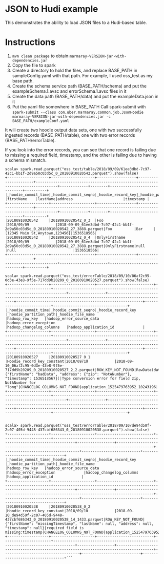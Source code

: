 # JSON to Hudi example

This demonstrates the ability to load JSON files to a Hudi-based table.

# Instructions
1. `mvn clean package` to obtain `marmaray-VERSION-jar-with-dependencies.jar`
2. Copy the file to spark
3. Create a directory to hold the files, and replace BASE_PATH in sampleConfig.yaml with that path. For example, I used oss_test as my base path.
4. Create the schema service path (BASE_PATH/schema) and put the exampleSchema.1.avsc and errorSchema.1.avsc files in it
5. Create the data path (BASE_PATH/data) and put the exampleData.json in it
6. Put the yaml file somewhere in BASE_PATH
Call spark-submit with `spark-submit --class com.uber.marmaray.common.job.JsonHoodie marmaray-VERSION-jar-with-dependencies.jar -c BASE_PATH/exampleConf.yaml`

It will create two hoodie output data sets, one with two successfully ingested records (BASE_PATH/table), one with two error records (BASE_PATH/errorTable).

If you look into the error records, you can see that one record is failing due to missing a required field, timestamp, and the other is failing due to having a schema mismatch.

```
scala> spark.read.parquet("oss_test/table/2018/09/09/61ee3dbd-7c97-42c1-bb1f-2d9a50c03d5c_0_20180910020542.parquet").show(false)
+-------------------+--------------------+------------------+----------------------+--------------------------------------------------------------------------------+-------------+--------+------------------------------+----------+
|_hoodie_commit_time|_hoodie_commit_seqno|_hoodie_record_key|_hoodie_partition_path|_hoodie_file_name                                                               |firstName    |lastName|address                       |timestamp |
+-------------------+--------------------+------------------+----------------------+--------------------------------------------------------------------------------+-------------+--------+------------------------------+----------+
|20180910020542     |20180910020542_0_3  |Foo               |2018/09/09            |2018-09-09_61ee3dbd-7c97-42c1-bb1f-2d9a50c03d5c_0_20180910020542_27_3888.parquet|Foo          |Bar     |[12345 Main St,Anytown,123456]|1536518565|
|20180910020542     |20180910020542_0_4  |OnlyFirstname     |2018/09/09            |2018-09-09_61ee3dbd-7c97-42c1-bb1f-2d9a50c03d5c_0_20180910020542_27_3888.parquet|OnlyFirstname|null    |null                          |1536518566|
+-------------------+--------------------+------------------+----------------------+--------------------------------------------------------------------------------+-------------+--------+------------------------------+----------+

scala> spark.read.parquet("oss_test/errorTable/2018/09/10/06af2c95-0d3e-43e8-9f5e-717dd9b20209_0_20180910020527.parquet").show(false)
+-------------------+--------------------+--------------------------+----------------------+----------------------------------------------------------------------------+-----------------+-------------------------------------------------------------------------------------------------+----------------------------------------------------------+---------------------------+----------------------------------+
|_hoodie_commit_time|_hoodie_commit_seqno|_hoodie_record_key        |_hoodie_partition_path|_hoodie_file_name                                                           |hadoop_row_key   |hadoop_error_source_data                                                                         |hadoop_error_exception                                    |hadoop_changelog_columns   |hadoop_application_id             |
+-------------------+--------------------+--------------------------+----------------------+----------------------------------------------------------------------------+-----------------+-------------------------------------------------------------------------------------------------+----------------------------------------------------------+---------------------------+----------------------------------+
|20180910020527     |20180910020527_0_1  |Hoodie_record_key_constant|2018/09/10            |2018-09-10_06af2c95-0d3e-43e8-9f5e-717dd9b20209_0_20180910020527_2_2.parquet|ROW_KEY_NOT_FOUND|RawData(data={"firstName": "badData", "address": {"zip": "NotANumber"}, "timestamp": 1536518567})|Type conversion error for field zip, NotANumber for "long"|CHANGELOG_COLUMNS_NOT_FOUND|application_1525479763952_10243196|
+-------------------+--------------------+--------------------------+----------------------+----------------------------------------------------------------------------+-----------------+-------------------------------------------------------------------------------------------------+----------------------------------------------------------+---------------------------+----------------------------------+


scala> spark.read.parquet("oss_test/errorTable/2018/09/10/de94d50f-2c07-405d-9448-437cbf686343_0_20180910020538.parquet").show(false)
+-------------------+--------------------+--------------------------+----------------------+--------------------------------------------------------------------------------+-----------------+---------------------------------------------------------------------------------------+-----------------------------------+---------------------------+----------------------------------+
|_hoodie_commit_time|_hoodie_commit_seqno|_hoodie_record_key        |_hoodie_partition_path|_hoodie_file_name                                                               |hadoop_row_key   |hadoop_error_source_data                                                               |hadoop_error_exception             |hadoop_changelog_columns   |hadoop_application_id             |
+-------------------+--------------------+--------------------------+----------------------+--------------------------------------------------------------------------------+-----------------+---------------------------------------------------------------------------------------+-----------------------------------+---------------------------+----------------------------------+
|20180910020538     |20180910020538_0_2  |Hoodie_record_key_constant|2018/09/10            |2018-09-10_de94d50f-2c07-405d-9448-437cbf686343_0_20180910020538_14_1433.parquet|ROW_KEY_NOT_FOUND|{"firstName": "missingTimestamp", "lastName": null, "address": null, "timestamp": null}|required field is missing:timestamp|CHANGELOG_COLUMNS_NOT_FOUND|application_1525479763952_10243196|
+-------------------+--------------------+--------------------------+----------------------+--------------------------------------------------------------------------------+-----------------+---------------------------------------------------------------------------------------+-----------------------------------+---------------------------+----------------------------------+```
```
